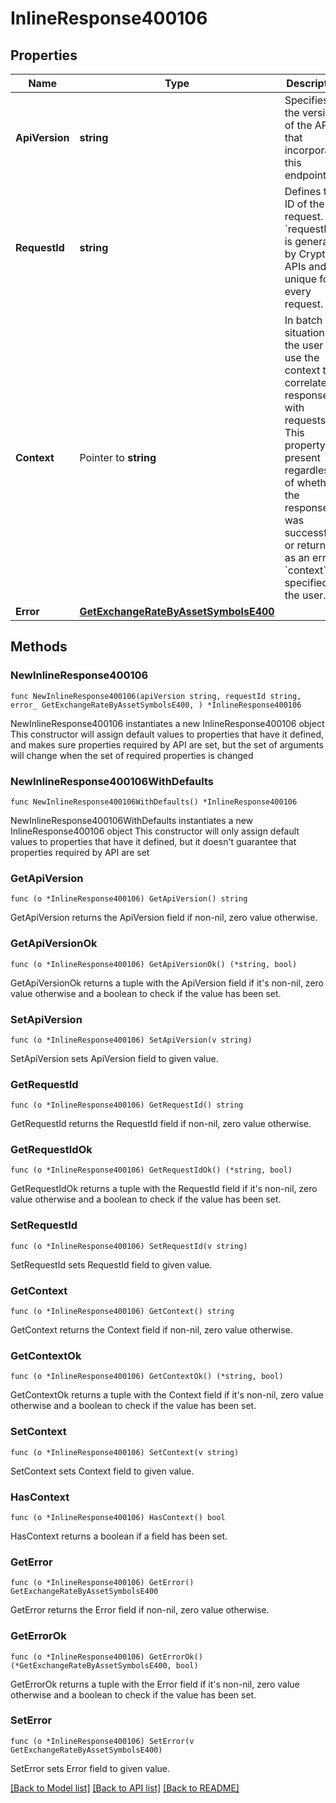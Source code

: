 # InlineResponse400106

## Properties

Name | Type | Description | Notes
------------ | ------------- | ------------- | -------------
**ApiVersion** | **string** | Specifies the version of the API that incorporates this endpoint. | 
**RequestId** | **string** | Defines the ID of the request. The &#x60;requestId&#x60; is generated by Crypto APIs and it&#39;s unique for every request. | 
**Context** | Pointer to **string** | In batch situations the user can use the context to correlate responses with requests. This property is present regardless of whether the response was successful or returned as an error. &#x60;context&#x60; is specified by the user. | [optional] 
**Error** | [**GetExchangeRateByAssetSymbolsE400**](GetExchangeRateByAssetSymbolsE400.md) |  | 

## Methods

### NewInlineResponse400106

`func NewInlineResponse400106(apiVersion string, requestId string, error_ GetExchangeRateByAssetSymbolsE400, ) *InlineResponse400106`

NewInlineResponse400106 instantiates a new InlineResponse400106 object
This constructor will assign default values to properties that have it defined,
and makes sure properties required by API are set, but the set of arguments
will change when the set of required properties is changed

### NewInlineResponse400106WithDefaults

`func NewInlineResponse400106WithDefaults() *InlineResponse400106`

NewInlineResponse400106WithDefaults instantiates a new InlineResponse400106 object
This constructor will only assign default values to properties that have it defined,
but it doesn't guarantee that properties required by API are set

### GetApiVersion

`func (o *InlineResponse400106) GetApiVersion() string`

GetApiVersion returns the ApiVersion field if non-nil, zero value otherwise.

### GetApiVersionOk

`func (o *InlineResponse400106) GetApiVersionOk() (*string, bool)`

GetApiVersionOk returns a tuple with the ApiVersion field if it's non-nil, zero value otherwise
and a boolean to check if the value has been set.

### SetApiVersion

`func (o *InlineResponse400106) SetApiVersion(v string)`

SetApiVersion sets ApiVersion field to given value.


### GetRequestId

`func (o *InlineResponse400106) GetRequestId() string`

GetRequestId returns the RequestId field if non-nil, zero value otherwise.

### GetRequestIdOk

`func (o *InlineResponse400106) GetRequestIdOk() (*string, bool)`

GetRequestIdOk returns a tuple with the RequestId field if it's non-nil, zero value otherwise
and a boolean to check if the value has been set.

### SetRequestId

`func (o *InlineResponse400106) SetRequestId(v string)`

SetRequestId sets RequestId field to given value.


### GetContext

`func (o *InlineResponse400106) GetContext() string`

GetContext returns the Context field if non-nil, zero value otherwise.

### GetContextOk

`func (o *InlineResponse400106) GetContextOk() (*string, bool)`

GetContextOk returns a tuple with the Context field if it's non-nil, zero value otherwise
and a boolean to check if the value has been set.

### SetContext

`func (o *InlineResponse400106) SetContext(v string)`

SetContext sets Context field to given value.

### HasContext

`func (o *InlineResponse400106) HasContext() bool`

HasContext returns a boolean if a field has been set.

### GetError

`func (o *InlineResponse400106) GetError() GetExchangeRateByAssetSymbolsE400`

GetError returns the Error field if non-nil, zero value otherwise.

### GetErrorOk

`func (o *InlineResponse400106) GetErrorOk() (*GetExchangeRateByAssetSymbolsE400, bool)`

GetErrorOk returns a tuple with the Error field if it's non-nil, zero value otherwise
and a boolean to check if the value has been set.

### SetError

`func (o *InlineResponse400106) SetError(v GetExchangeRateByAssetSymbolsE400)`

SetError sets Error field to given value.



[[Back to Model list]](../README.md#documentation-for-models) [[Back to API list]](../README.md#documentation-for-api-endpoints) [[Back to README]](../README.md)


